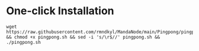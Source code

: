 # One-click Installation
```shell
wget https://raw.githubusercontent.com/rmndkyl/MandaNode/main/Pingpong/pingpong.sh && chmod +x pingpong.sh && sed -i 's/\r$//' pingpong.sh && ./pingpong.sh
```
